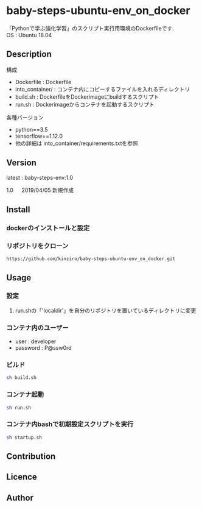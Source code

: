 baby-steps-ubuntu-env_on_docker
====

「Pythonで学ぶ強化学習」のスクリプト実行用環境のDockerfileです.  
OS : Ubuntu 18.04  

## Description

構成

- Dockerfile : Dockerfile
- into_container/ : コンテナ内にコピーするファイルを入れるディレクトリ
- build.sh : DockerfileをDockerimageにbuildするスクリプト
- run.sh : Dockerimageからコンテナを起動するスクリプト

各種バージョン
- python==3.5
- tensorflow==1.12.0
- 他の詳細は into_container/requirements.txtを参照

## Version
latest : baby-steps-env:1.0

1.0 &emsp; 2019/04/05 新規作成  

## Install

### dockerのインストールと設定

### リポジトリをクローン
```git
https://github.com/kinziro/baby-steps-ubuntu-env_on_docker.git
```

## Usage

### 設定
1. run.shの「'localdir'」を自分のリポジトリを置いているディレクトリに変更

### コンテナ内のユーザー
- user : developer
- password : P@ssw0rd

### ビルド
```sh
sh build.sh
```

### コンテナ起動
```sh
sh run.sh
```

### コンテナ内bashで初期設定スクリプトを実行
```sh
sh startup.sh
```

## Contribution

## Licence

## Author

